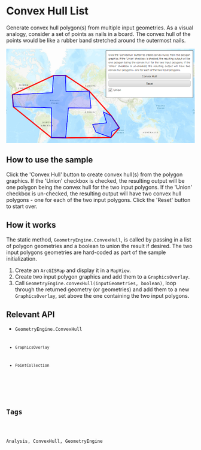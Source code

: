 <h1>Convex Hull List</h1>

<p>Generate convex hull polygon(s) from multiple input geometries. As a visual analogy, consider a set of points as nails in a board. The convex hull of the points would be like a rubber band stretched around the outermost nails.</p>

<p><img src="ConvexHullList.png" /></p>

<h2>How to use the sample</h2>

<p>Click the 'Convex Hull' button to create convex hull(s) from the polygon graphics. If the 'Union' checkbox is checked, the resulting output will be one polygon being the convex hull for the two input polygons. If the 'Union' checkbox is un-checked, the resulting output will have two convex hull polygons - one for each of the two input polygons. Click the 'Reset' button to start over.</p>

<h2>How it works</h2>

<p>The static method, <code>GeometryEngine.ConvexHull</code>, is called by passing in a list of polygon geometries and a boolean to union the result if desired. The two input polygons geometries are hard-coded as part of the sample initialization. </p>

<ol>
<li>Create an <code>ArcGISMap</code> and display it in a <code>MapView</code>.</li>

<li> Create two input polygon graphics and add them to a <code>GraphicsOverlay</code>.</li>

<li>Call <code>GeometryEngine.convexHull(inputGeometries, boolean)</code>, loop through the returned geometry (or geometries) and add them to a new <code>GraphicsOverlay</code>, set above the one containing the two input polygons.</li>
</ol>

<h2>Relevant API</h2>

<ul>
<li><code>GeometryEngine.ConvexHull</li>

<li><code>GraphicsOverlay</code></li>

<li><code>PointCollection</code></li>

</ul>

<h2>Tags</h2>

<p>Analysis, ConvexHull, GeometryEngine </p>

